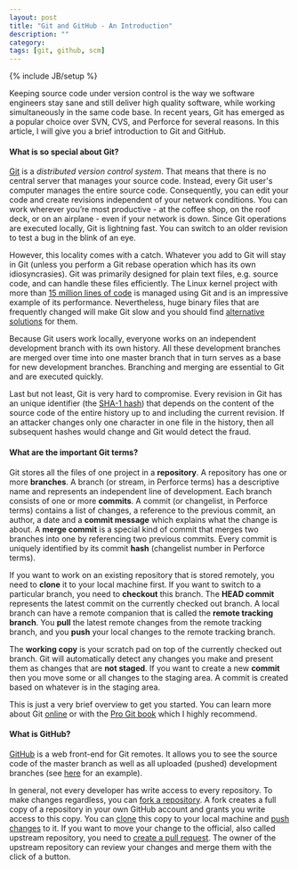 ```yaml
---
layout: post
title: "Git and GitHub - An Introduction"
description: ""
category:
tags: [git, github, scm]
---
```

{% include JB/setup %}

Keeping source code under version control is the way we software engineers stay sane and still deliver high quality software, while working simultaneously in the same code base. In recent years, Git has emerged as a popular choice over SVN, CVS, and Perforce for several reasons. In this article, I will give you a brief introduction to Git and GitHub.

#### What is so special about Git?
[Git](http://www.git-scm.com/) is a *distributed version control system*. That means that there is no central server that manages your source code. Instead, every Git user's computer manages the entire source code. Consequently, you can edit your code and create revisions independent of your network conditions. You can work wherever you’re most productive - at the coffee shop, on the roof deck, or on an airplane - even if your network is down. Since Git operations are executed locally, Git is lightning fast. You can switch to an older revision to test a bug in the blink of an eye.

However, this locality comes with a catch. Whatever you add to Git will stay in Git (unless you perform a Git rebase operation which has its own idiosyncrasies). Git was primarily designed for plain text files, e.g. source code, and can handle these files efficiently. The Linux kernel project with more than [15 million lines of code](http://arstechnica.com/business/2012/04/linux-kernel-in-2011-15-million-total-lines-of-code-and-microsoft-is-a-top-contributor/) is managed using Git and is an impressive example of its performance. Nevertheless, huge binary files that are frequently changed will make Git slow and you should find [alternative solutions](https://git-lfs.github.com/) for them.

Because Git users work locally, everyone works on an independent development branch with its own history. All these development branches are merged over time into one master branch that in turn serves as a base for new development branches. Branching and merging are essential to Git and are executed quickly.

Last but not least, Git is very hard to compromise. Every revision in Git has an unique identifier (the [SHA-1 hash](https://en.wikipedia.org/wiki/SHA-1)) that depends on the content of the source code of the entire history up to and including the current revision. If an attacker changes only one character in one file in the history, then all subsequent hashes would change and Git would detect the fraud.

#### What are the important Git terms?
Git stores all the files of one project in a **repository**. A repository has one or more **branches**. A branch (or stream, in Perforce terms) has a descriptive name and represents an independent line of development. Each branch consists of one or more **commits**. A commit (or changelist, in Perforce terms) contains a list of changes, a reference to the previous commit, an author, a date and a **commit message** which explains what the change is about. A **merge commit** is a special kind of commit that merges two branches into one by referencing two previous commits. Every commit is uniquely identified by its commit **hash** (changelist number in Perforce terms).

If you want to work on an existing repository that is stored remotely, you need to **clone** it to your local machine first. If you want to switch to a particular branch, you need to **checkout** this branch. The **HEAD commit** represents the latest commit on the currently checked out branch. A local branch can have a remote companion that is called the **remote tracking branch**. You **pull** the latest remote changes from the remote tracking branch, and you **push** your local changes to the remote tracking branch.

The **working copy** is your scratch pad on top of the currently checked out branch. Git will automatically detect any changes you make and present them as changes that are **not staged**. If you want to create a new **commit** then you move some or all changes to the staging area. A commit is created based on whatever is in the staging area.

This is just a very brief overview to get you started. You can learn more about Git [online](https://try.github.io/levels/1/challenges/1) or with the [Pro Git book](https://git-scm.herokuapp.com/book/en/v2) which I highly recommend.

#### What is GitHub?
[GitHub](https://github.com) is a web front-end for Git remotes. It allows you to see the source code of the master branch as well as all uploaded (pushed) development branches (see [here](https://github.com/larsxschneider/ShowInGitHub) for an example).

In general, not every developer has write access to every repository. To make changes regardless, you can [fork a repository](https://guides.github.com/activities/forking/). A fork creates a full copy of a repository in your own GitHub account and grants you write access to this copy. You can [clone](https://guides.github.com/activities/forking/#clone) this copy to your local machine and [push changes](https://guides.github.com/activities/forking/#making-changes) to it. If you want to move your change to the official, also called upstream repository, you need to [create a pull request](https://guides.github.com/activities/forking/#making-a-pull-request). The owner of the upstream repository can review your changes and merge them with the click of a button.
